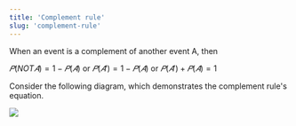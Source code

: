 ```yaml
---
title: 'Complement rule'
slug: 'complement-rule'
---
```


When an event is a complement of another event A, then

$𝑃(NOT 𝐴) = 1−𝑃(𝐴)$ or $𝑃(𝐴′)=1−𝑃(𝐴)$ or $𝑃(𝐴′)+𝑃(𝐴)=1$

Consider the following diagram, which demonstrates the complement rule's equation.

![](https://static.meri.garden/ac7e627faf63c572dea161782ff578d4.png)